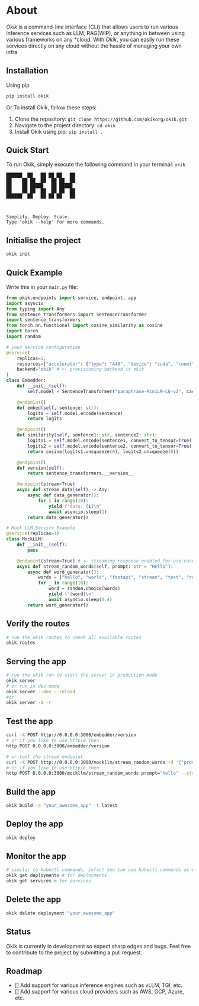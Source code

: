 # About

*Okik* is a command-line interface (CLI) that allows users to run various inference services such as LLM, RAG(WIP), or anything in between using various frameworks on any *cloud. With *Okik*, you can easily run these services directly on any cloud without the hassle of managing your own infra.

## Installation
Using pip

```bash
pip install okik
```

Or
To install Okik, follow these steps:

1. Clone the repository: `git clone https://github.com/okikorg/okik.git`
2. Navigate to the project directory: `cd okik`
3. Install Okik using pip: `pip install .`

## Quick Start

To run Okik, simply execute the following command in your terminal:
`okik`
```
██████  ██   ██ ██ ██   ██
██    ██ ██  ██  ██ ██  ██
██    ██ █████   ██ █████
██    ██ ██  ██  ██ ██  ██
██████  ██   ██ ██ ██   ██



Simplify. Deploy. Scale.
Type 'okik --help' for more commands.
```

## Initialise the project
```bash
okik init
```

## Quick Example
Write this in your `main.py` file:

```python
from okik.endpoints import service, endpoint, app
import asyncio
from typing import Any
from sentence_transformers import SentenceTransformer
import sentence_transformers
from torch.nn.functional import cosine_similarity as cosine
import torch
import random

# your service configuration
@service(
    replicas=1,
    resources={"accelerator": {"type": "A40", "device": "cuda", "count": 1, "memory": 4}},
    backend="okik" # <- provisioning backend is okik
)
class Embedder:
    def __init__(self):
        self.model = SentenceTransformer("paraphrase-MiniLM-L6-v2", cache_folder=".okik/cache")

    @endpoint()
    def embed(self, sentence: str):
        logits = self.model.encode(sentence)
        return logits

    @endpoint()
    def similarity(self, sentence1: str, sentence2: str):
        logits1 = self.model.encode(sentence1, convert_to_tensor=True)
        logits2 = self.model.encode(sentence2, convert_to_tensor=True)
        return cosine(logits1.unsqueeze(0), logits2.unsqueeze(0))

    @endpoint()
    def version(self):
        return sentence_transformers.__version__

    @endpoint(stream=True)
    async def stream_data(self) -> Any:
        async def data_generator():
            for i in range(10):
                yield f"data: {i}\n"
                await asyncio.sleep(1)
        return data_generator()

# Mock LLM Service Example
@service(replicas=1)
class MockLLM:
    def __init__(self):
        pass

    @endpoint(stream=True) # <- streaming response enabled for use cases like chatbot
    async def stream_random_words(self, prompt: str = "Hello"):
        async def word_generator():
            words = ["hello", "world", "fastapi", "stream", "test", "random", "words", "python", "async", "response"]
            for _ in range(10):
                word = random.choice(words)
                yield f"{word}\n"
                await asyncio.sleep(0.4)
        return word_generator()

```

## Verify the routes
```bash
# run the okik routes to check all available routes
okik routes
```

## Serving the app
```bash
# run the okik run to start the server in production mode
okik server
# or run in dev mode
okik server --dev --reload
#or
okik server -d -r
```

## Test the app
```bash
curl -X POST http://0.0.0.0:3000/embedder/version
# or if you like to use httpie then
http POST 0.0.0.0:3000/embedder/version

# or test the stream endpoint
curl -X POST http://0.0.0.0:3000/mockllm/stream_random_words -d '{"prompt": "Hello"}'
# or if you like to use httpie then
http POST 0.0.0.0:3000/mockllm/stream_random_words prompt="hello" --stream
```


## Build the app
```bash
okik build -a "your_awesome_app" -t latest
```

## Deploy the app
```bash
okik deploy
```

## Monitor the app
```bash
# similar to kubectl commands, infact you can use kubectl commands as well
okik get deployments # for deployments
okik get services # for services
```

## Delete the app
```bash
okik delete deployment "your_awesome_app"
```

## Status
Okik is currently in development so expect sharp edges and bugs. Feel free to contribute to the project by submitting a pull request.

## Roadmap

- [] Add support for various inference engines such as vLLM, TGI, etc.
- [] Add support for various cloud providers such as AWS, GCP, Azure, etc.
